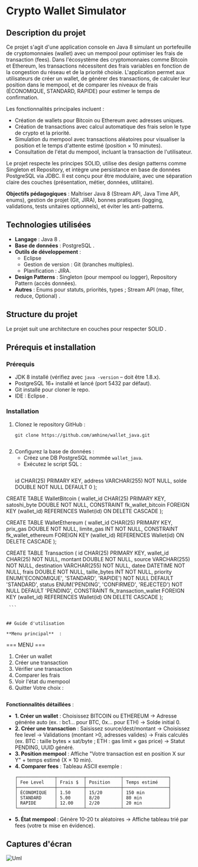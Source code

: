 # Crypto Wallet Simulator

## Description du projet

Ce projet s'agit d'une application console en Java 8 simulant un portefeuille de cryptomonnaies (wallet) avec un mempool pour optimiser les frais de transaction (fees). Dans l'écosystème des cryptomonnaies comme Bitcoin et Ethereum, les transactions nécessitent des frais variables en fonction de la congestion du réseau et de la priorité choisie. L'application permet aux utilisateurs de créer un wallet, de générer des transactions, de calculer leur position dans le mempool, et de comparer les niveaux de frais (ÉCONOMIQUE, STANDARD, RAPIDE) pour estimer le temps de confirmation.

Les fonctionnalités principales incluent :
- Création de wallets pour Bitcoin ou Ethereum avec adresses uniques.
- Création de transactions avec calcul automatique des frais selon le type de crypto et la priorité.
- Simulation du mempool avec transactions aléatoires pour visualiser la position et le temps d'attente estimé (position × 10 minutes).
- Consultation de l'état du mempool, incluant la transaction de l'utilisateur.

Le projet respecte les principes SOLID, utilise des design patterns comme Singleton et Repository, et intègre une persistance en base de données PostgreSQL via JDBC. Il est conçu pour être modulaire, avec une séparation claire des couches (présentation, métier, données, utilitaire).

**Objectifs pédagogiques** : Maîtriser Java 8 (Stream API, Java Time API, enums), gestion de projet (Git, JIRA), bonnes pratiques (logging, validations, tests unitaires optionnels), et éviter les anti-patterns.

## Technologies utilisées

- **Langage** : Java 8 .
- **Base de données** : PostgreSQL .
- **Outils de développement** :
  - Eclipse
  - Gestion de version : Git (branches multiples).
  - Planification : JIRA.
- **Design Patterns** : Singleton (pour mempool ou logger), Repository Pattern (accès données).
- **Autres** : Enums pour statuts, priorités, types ; Stream API (map, filter, reduce, Optional) .

## Structure du projet

Le projet suit une architecture en couches pour respecter SOLID .


## Prérequis et installation

### Prérequis
- JDK 8 installé (vérifiez avec `java -version` – doit être 1.8.x).
- PostgreSQL 16+ installé et lancé (port 5432 par défaut).
- Git installé pour cloner le repo.
- IDE : Eclipse .

### Installation
1. Clonez le repository GitHub :
   ```
   git clone https://github.com/amhine/wallet_java.git
  
   ```
2. Configurez la base de données :
   - Créez une DB PostgreSQL nommée `wallet_java`.
   - Exécutez le script SQL :
     ```CREATE TABLE Wallet (
    id CHAR(25) PRIMARY KEY,
    address VARCHAR(255) NOT NULL,
    solde DOUBLE NOT NULL DEFAULT 0
);

CREATE TABLE WalletBitcoin (
   wallet_id CHAR(25) PRIMARY KEY,
   satoshi_byte DOUBLE NOT NULL,
   CONSTRAINT fk_wallet_bitcoin FOREIGN KEY (wallet_id) REFERENCES Wallet(id) ON DELETE CASCADE
);

CREATE TABLE WalletEthereum (
    wallet_id CHAR(25) PRIMARY KEY,
    prix_gas DOUBLE NOT NULL,
    limite_gas INT NOT NULL,
    CONSTRAINT fk_wallet_ethereum FOREIGN KEY (wallet_id) REFERENCES Wallet(id) ON DELETE CASCADE
);

CREATE TABLE Transaction (
    id CHAR(25) PRIMARY KEY,
    wallet_id CHAR(25) NOT NULL,
    montant DOUBLE NOT NULL,
    source VARCHAR(255) NOT NULL,
    destination VARCHAR(255) NOT NULL,
    datee DATETIME NOT NULL,
    frais DOUBLE NOT NULL,
    taille_bytes INT NOT NULL,
    priority ENUM('ECONOMIQUE', 'STANDARD', 'RAPIDE') NOT NULL DEFAULT 'STANDARD',
    status ENUM('PENDING', 'CONFIRMED', 'REJECTED') NOT NULL DEFAULT 'PENDING',
    CONSTRAINT fk_transaction_wallet FOREIGN KEY (wallet_id) REFERENCES Wallet(id) ON DELETE CASCADE
);
     
     ```
  

   ```

## Guide d'utilisation

 **Menu principal**  :
   ```
  === MENU ===
1. Créer un wallet
2. Créer une transaction
3. Vérifier une transaction
4. Comparer les frais
5. Voir l'état du mempool
0. Quitter
Votre choix : 
   ```

  **Fonctionnalités détaillées** :
   - **1. Créer un wallet** : Choisissez BITCOIN ou ETHEREUM → Adresse générée auto (ex. : bc1... pour BTC, 0x... pour ETH) → Solde initial 0.
   - **2. Créer une transaction** : Saisissez source/dest/montant → Choisissez fee level → Validations (montant >0, adresses valides) → Frais calculés (ex. BTC : taille bytes × sat/byte ; ETH : gas limit × gas price) → Statut PENDING, UUID généré.
   - **3. Position mempool** : Affiche "Votre transaction est en position X sur Y" + temps estimé (X × 10 min).
   - **4. Comparer fees** : Tableau ASCII exemple :
     ```
     ┌──────────────┬──────────┬─────────────┬─────────────────┐
     │ Fee Level    │ Frais $  │ Position    │ Temps estimé    │
     ├──────────────┼──────────┼─────────────┼─────────────────┤
     │ ÉCONOMIQUE   │ 1.50     │ 15/20       │ 150 min         │
     │ STANDARD     │ 5.00     │ 8/20        │ 80 min          │
     │ RAPIDE       │ 12.00    │ 2/20        │ 20 min          │
     └──────────────┴──────────┴─────────────┴─────────────────┘
     ```
   - **5. État mempool** : Génère 10-20 tx aléatoires → Affiche tableau trié par fees (votre tx mise en évidence).




## Captures d'écran
![Uml](uml/diagramme_class_wallet.png)

